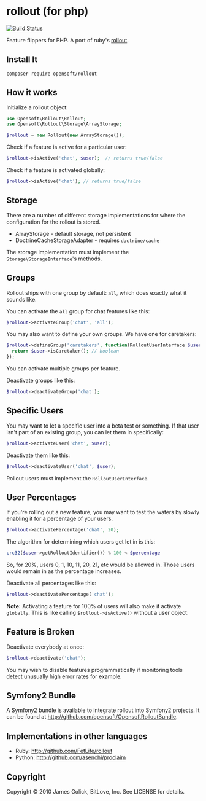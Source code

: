 rollout (for php)
=================

[![Build Status](https://travis-ci.org/opensoft/rollout.svg?branch=master)](https://travis-ci.org/opensoft/rollout)

Feature flippers for PHP.  A port of ruby's [rollout](https://github.com/FetLife/rollout).

Install It
----------

    composer require opensoft/rollout

How it works
------------

Initialize a rollout object:

```php
use Opensoft\Rollout\Rollout;
use Opensoft\Rollout\Storage\ArrayStorage;

$rollout = new Rollout(new ArrayStorage());
```

Check if a feature is active for a particular user:

```php
$rollout->isActive('chat', $user);  // returns true/false
```

Check if a feature is activated globally:

```php
$rollout->isActive('chat'); // returns true/false
```

Storage
-------

There are a number of different storage implementations for where the configuration for the rollout is stored.

* ArrayStorage - default storage, not persistent
* DoctrineCacheStorageAdapter - requires `doctrine/cache`

The storage implementation must implement the `Storage\StorageInterface`'s methods.

Groups
------

Rollout ships with one group by default: `all`, which does exactly what it sounds like.

You can activate the `all` group for chat features like this:

```php
$rollout->activateGroup('chat', 'all');
```

You may also want to define your own groups.  We have one for caretakers:

```php
$rollout->defineGroup('caretakers', function(RolloutUserInterface $user) {
  return $user->isCaretaker(); // boolean
});
```

You can activate multiple groups per feature.

Deactivate groups like this:

```php
$rollout->deactivateGroup('chat');
```

Specific Users
--------------

You may want to let a specific user into a beta test or something.  If that user isn't part of an existing group, you can let them in specifically:

```php
$rollout->activateUser('chat', $user);
```

Deactivate them like this:

```php
$rollout->deactivateUser('chat', $user);
```

Rollout users must implement the `RolloutUserInterface`.

User Percentages
----------------

If you're rolling out a new feature, you may want to test the waters by slowly enabling it for a percentage of your users.

```php
$rollout->activatePercentage('chat', 20);
```

The algorithm for determining which users get let in is this:

```php
crc32($user->getRolloutIdentifier()) % 100 < $percentage
```

So, for 20%, users 0, 1, 10, 11, 20, 21, etc would be allowed in. Those users would remain in as the percentage increases.

Deactivate all percentages like this:

```php
$rollout->deactivatePercentage('chat');
```

**Note:** Activating a feature for 100% of users will also make it activate `globally`.  This is like calling `$rollout->isActive()` without a user object.

Feature is Broken
-----------------

Deactivate everybody at once:

```php
$rollout->deactivate('chat');
```

You may wish to disable features programmatically if monitoring tools detect unusually high error rates for example.

Symfony2 Bundle
---------------

A Symfony2 bundle is available to integrate rollout into Symfony2 projects.  It can be found at http://github.com/opensoft/OpensoftRolloutBundle.

Implementations in other languages
----------------------------------

* Ruby: http://github.com/FetLife/rollout
* Python: http://github.com/asenchi/proclaim

Copyright
---------

Copyright © 2010 James Golick, BitLove, Inc. See LICENSE for details.
